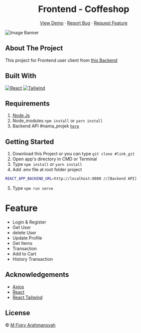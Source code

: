 <h1 align='center'>Frontend - Coffeshop</h1>
  <p align="center">
    <a href="https://b22-coffeeshop.netlify.app/">View Demo</a>
    ·
    <a href="https://github.com/CUPAXX/b22-frontend-coffeshop/issues">Report Bug</a>
    ·
    <a href="https://github.com/CUPAXX/b22-frontend-coffeshop/pulls">Request Feature</a>
  </p>

![Image Banner](screenshoot/home.jpg)

## About The Project

This project for Frontend user client from <a href="https://github.com/CUPAXX/b22-backend-coffeeshop">this Backend</a>

## Built With

[![React](https://img.shields.io/badge/React-v17.0.2-green)](https://github.com/facebook/react)
[![Tailwind](https://img.shields.io/badge/Tailwind-v2.2.4-blue)](https://tailwindcss.com/docs)

## Requirements

1. <a href="https://nodejs.org/en/download/">Node Js</a>
2. Node_modules `npm install` or `yarn install`
3. Backend API #nama_projek [`here`](https://github.com/arkbootcamp/week4-web9-beginerBackend)

## Getting Started

1. Download this Project or you can type `git clone #link_git`
2. Open app's directory in CMD or Terminal
3. Type `npm install` or `yarn install`
4. Add .env file at root folder project

```sh
REACT_APP_BACKEND_URL=http://localhost:8080 //[Backend API]
```

5. Type `npm run serve`

# Feature
<ul>
<li>Login & Register</li>
<li>Get User</li>
<li>delete User</li>
<li>Update Profile</li>
<li>Get Items</li>
<li>Transaction</li>
<li>Add to Cart</li>
<li>History Transaction</li>
</ul>

## Acknowledgements

- [Axios](https://www.npmjs.com/package/axios)
- [React](https://reactjs.org/)
- [React Tailwind](https://tailwindcss.com/docs)

## License

© [M Fiqry Arahmansyah](https://github.com/CUPAXX)